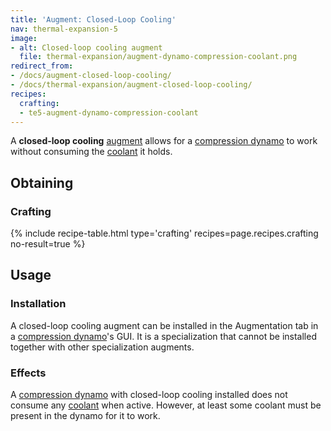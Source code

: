 ```yaml
---
title: 'Augment: Closed-Loop Cooling'
nav: thermal-expansion-5
image:
- alt: Closed-loop cooling augment
  file: thermal-expansion/augment-dynamo-compression-coolant.png
redirect_from:
- /docs/augment-closed-loop-cooling/
- /docs/thermal-expansion/augment-closed-loop-cooling/
recipes:
  crafting:
  - te5-augment-dynamo-compression-coolant
---
```


A **closed-loop cooling** [augment](/docs/thermal-expansion-5/augments/) allows for a [compression
dynamo](/docs/thermal-expansion-5/compression-dynamo/) to work without consuming the
[coolant](/docs/thermal-expansion-5/coolants/) it holds.


Obtaining
---------

### Crafting
{% include recipe-table.html type='crafting' recipes=page.recipes.crafting no-result=true %}


Usage
-----

### Installation
A closed-loop cooling augment can be installed in the Augmentation tab in a
[compression dynamo](/docs/thermal-expansion-5/compression-dynamo/)'s GUI. It is a specialization
that cannot be installed together with other specialization augments.

### Effects
A [compression dynamo](/docs/thermal-expansion-5/compression-dynamo/) with closed-loop cooling
installed does not consume any [coolant](/docs/thermal-expansion-5/coolants/) when active. However,
at least some coolant must be present in the dynamo for it to work.
